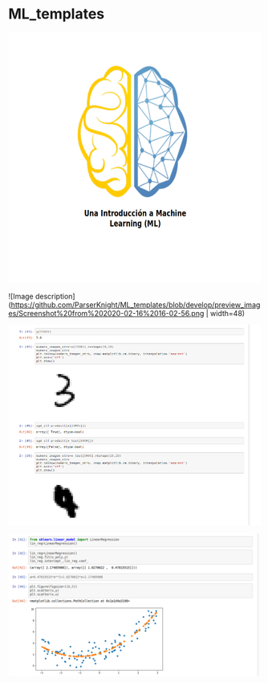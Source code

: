 # ML_templates

<img src="https://github.com/ParserKnight/ML_templates/blob/develop/preview_images/first.png" height="500">


![Image description](https://github.com/ParserKnight/ML_templates/blob/develop/preview_images/Screenshot%20from%202020-02-16%2016-02-56.png | width=48)

![Image description](https://github.com/ParserKnight/ML_templates/blob/develop/preview_images/Screenshot%20from%202020-02-16%2016-09-36.png)

![Image description](https://github.com/ParserKnight/ML_templates/blob/develop/preview_images/Screenshot%20from%202020-02-16%2016-03-00.png)

